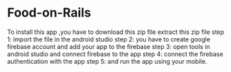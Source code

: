 # Food-on-Rails
To install this app ,you have to download this zip file extract this zip file 
step 1: import the file in the android studio 
step 2: you have to create google firebase account and add your app to the firebase 
step 3: open tools in android studio and connect firebase to the app 
step 4: connect the firebase authentication with the app 
step 5: and run the app using your mobile.
